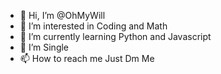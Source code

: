 - 👋 Hi, I’m @OhMyWill
- 👀 I’m interested in Coding and Math
- 🌱 I’m currently learning Python and Javascript
- 💞️ I’m Single
- 📫 How to reach me Just Dm Me

<!---
OhMyWill/OhMyWill is a ✨ special ✨ repository because its `README.md` (this file) appears on your GitHub profile.
You can click the Preview link to take a look at your changes.
--->
